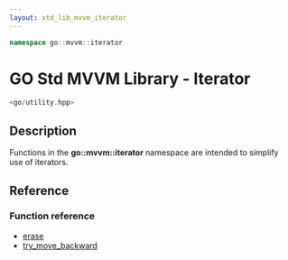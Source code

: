 ```yaml
---
layout: std_lib_mvvm_iterator
---
```


```c++
namespace go::mvvm::iterator
```

# GO Std MVVM Library - Iterator

```c++
<go/utility.hpp>
```

## Description

Functions in the **go\::mvvm\::iterator** namespace are intended to simplify use of
iterators.

## Reference

### Function reference

* [erase](./function_template_erase.html)
* [try_move_backward](./function_template_try_move_backward.html)
